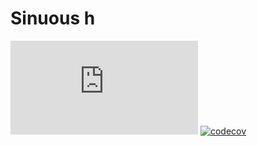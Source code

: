 # Sinuous h

![Badge size](http://img.badgesize.io/https://unpkg.com/sinuous@latest/h/dist/h.min.js?compression=gzip&label=gzip&style=flat-square)
[![codecov](https://img.shields.io/codecov/c/github/luwes/sinuous.svg?style=flat-square)](https://codecov.io/gh/luwes/sinuous)

